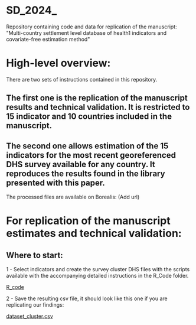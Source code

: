 # SD_2024_
Repository containing code and data for replication of the manuscript: "Multi-country settlement level database of health1 indicators and covariate-free estimation method"

# High-level overview:

There are two sets of instructions contained in this repository. 

## The first one is the replication of the manuscript results and technical validation. It is restricted to 15 indicator and 10 countries included in the manuscript. 

## The second one allows estimation of the 15 indicators for the most recent georeferenced DHS survey available for any country. It reproduces the results found in the library presented with this paper. 

The processed files are available on Borealis: (Add url)

# For replication of the manuscript estimates and technical validation:

## Where to start: 

1 - Select indicators and create the survey cluster DHS files with the scripts available with the accompanying detailed instructions in the R_Code folder.

[R_code](https://github.com/DiegoGBassani/SD_2024_Code/tree/main/R_code)


2 - Save the resulting csv file, it should look like this one if you are replicating our findings:

[dataset_cluster.csv](https://github.com/DiegoGBassani/SD_2024_Code/tree/main/Python_code/Data/Globe/dataset_cluster.csv)
